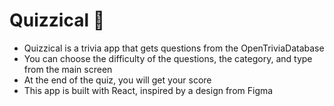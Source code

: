 # Quizzical 🔆

- Quizzical is a trivia app that gets questions from the OpenTriviaDatabase
- You can choose the difficulty of the questions, the category, and type from the main screen
- At the end of the quiz, you will get your score 
- This app is built with React, inspired by a design from Figma

